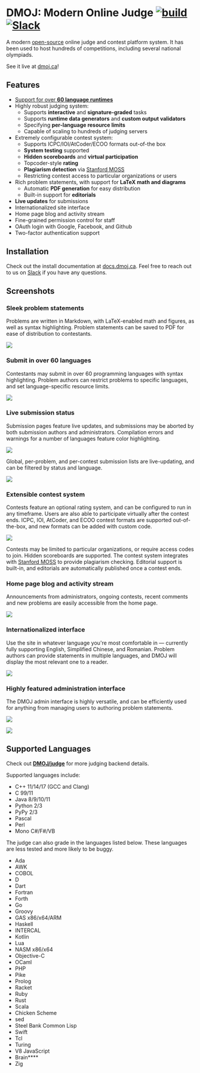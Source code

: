 # DMOJ: Modern Online Judge [![build](https://github.com/zydhanlinnar11/schematics-npc-online-judge/actions/workflows/build.yml/badge.svg)](https://github.com/zydhanlinnar11/schematics-npc-online-judge/actions/workflows/build.yml) [![Slack](https://slack.dmoj.ca/badge.svg)](https://slack.dmoj.ca)

A modern [open-source](https://github.com/DMOJ/online-judge/blob/master/LICENSE) online judge and contest platform system. It has been used to host hundreds of competitions, including several national olympiads.

See it live at [dmoj.ca](https://dmoj.ca/)!

## Features

- [Support for over **60 language runtimes**](https://github.com/DMOJ/online-judge#supported-languages)
- Highly robust judging system:
  - Supports **interactive** and **signature-graded** tasks
  - Supports **runtime data generators** and **custom output validators**
  - Specifying **per-language resource limits**
  - Capable of scaling to hundreds of judging servers
- Extremely configurable contest system:
  - Supports ICPC/IOI/AtCoder/ECOO formats out-of-the box
  - **System testing** supported
  - **Hidden scoreboards** and **virtual participation**
  - Topcoder-style **rating**
  - **Plagiarism detection** via [Stanford MOSS](https://theory.stanford.edu/~aiken/moss/)
  - Restricting contest access to particular organizations or users
- Rich problem statements, with support for **LaTeX math and diagrams**
  - Automatic **PDF generation** for easy distribution
  - Built-in support for **editorials**
- **Live updates** for submissions
- Internationalized site interface
- Home page blog and activity stream
- Fine-grained permission control for staff
- OAuth login with Google, Facebook, and Github
- Two-factor authentication support

## Installation

Check out the install documentation at [docs.dmoj.ca](https://docs.dmoj.ca/#/site/installation). Feel free to reach out to us on [Slack](https://slack.dmoj.ca) if you have any questions.

## Screenshots

### Sleek problem statements

Problems are written in Markdown, with LaTeX-enabled math and figures, as well as syntax highlighting. Problem statements can be saved to PDF for ease of distribution to contestants.

![](https://i.imgur.com/7KD7h5r.png)

### Submit in over 60 languages

Contestants may submit in over 60 programming languages with syntax highlighting. Problem authors can restrict problems to specific languages, and set language-specific resource limits.

![](https://i.imgur.com/8CjfHQb.png)

### Live submission status

Submission pages feature live updates, and submissions may be aborted by both submission authors and administrators. Compilation errors and warnings for a number of languages feature color highlighting.

![](https://i.imgur.com/Hom0U3R.png)

Global, per-problem, and per-contest submission lists are live-updating, and can be filtered by status and language.

![](https://i.imgur.com/rc7orzj.png)

### Extensible contest system

Contests feature an optional rating system, and can be configured to run in any timeframe. Users are also able to participate virtually after the contest ends. ICPC, IOI, AtCoder, and ECOO contest formats are supported out-of-the-box, and new formats can be added with custom code.

![](https://i.imgur.com/0V1fzZi.png)

Contests may be limited to particular organizations, or require access codes to join. Hidden scoreboards are supported. The contest system integrates with [Stanford MOSS](https://theory.stanford.edu/~aiken/moss/) to provide plagiarism checking.
Editorial support is built-in, and editorials are automatically published once a contest ends.

### Home page blog and activity stream

Announcements from administrators, ongoing contests, recent comments and new problems are easily accessible from the home page.

![](https://i.imgur.com/zpQAoDB.png)

### Internationalized interface

Use the site in whatever language you're most comfortable in &mdash; currently fully supporting English, Simplified Chinese, and Romanian. Problem authors can provide statements in multiple languages, and DMOJ will display the most relevant one to a reader.

![](https://i.imgur.com/OeuI0o5.png)

### Highly featured administration interface

The DMOJ admin interface is highly versatile, and can be efficiently used for anything from managing users to authoring problem statements.

![](https://dmoj.ml/data/_other/readme/problem-admin.png)

![](https://dmoj.ml/data/_other/readme/admin-dashboard.png)

## Supported Languages

Check out [**DMOJ/judge**](https://github.com/DMOJ/judge) for more judging backend details.

Supported languages include:

- C++ 11/14/17 (GCC and Clang)
- C 99/11
- Java 8/9/10/11
- Python 2/3
- PyPy 2/3
- Pascal
- Perl
- Mono C#/F#/VB

The judge can also grade in the languages listed below. These languages are less tested and more likely to be buggy.

- Ada
- AWK
- COBOL
- D
- Dart
- Fortran
- Forth
- Go
- Groovy
- GAS x86/x64/ARM
- Haskell
- INTERCAL
- Kotlin
- Lua
- NASM x86/x64
- Objective-C
- OCaml
- PHP
- Pike
- Prolog
- Racket
- Ruby
- Rust
- Scala
- Chicken Scheme
- sed
- Steel Bank Common Lisp
- Swift
- Tcl
- Turing
- V8 JavaScript
- Brain\*\*\*\*
- Zig

